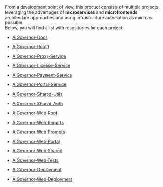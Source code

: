 From a development point of view, this product consists of multiple projects leveraging the advantages of __microservices__ and __microfrontends__ architecture approaches and using infrastructure automation as much as possible.  
Below, you will find a list with repositories for each project:  

- [AiGovernor-Docs]()  

- [AiGovernor-Root]()()
- [AiGovernor-Proxy-Service]()
- [AiGovernor-License-Service]()
- [AiGovernor-Payment-Service]()
- [AiGovernor-Portal-Service]()
- [AiGovernor-Shared-Utils]()
- [AiGovernor-Shared-Auth]()  

- [AiGovernor-Web-Root]()
- [AiGovernor-Web-Reports]()
- [AiGovernor-Web-Prompts]()
- [AiGovernor-Web-Portal]()
- [AiGovernor-Web-Shared]()
- [AiGovernor-Web-Tests]()  

- [AiGovernor-Deployment]()
- [AiGovernor-Web-Deployment]()

